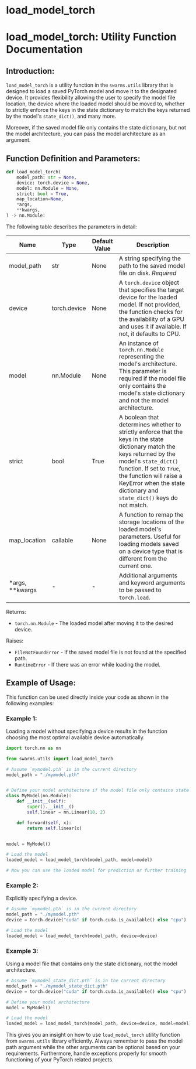 # load_model_torch

# load_model_torch: Utility Function Documentation

## Introduction:

`load_model_torch` is a utility function in the `swarms.utils` library that is designed to load a saved PyTorch model and move it to the designated device. It provides flexibility allowing the user to specify the model file location, the device where the loaded model should be moved to, whether to strictly enforce the keys in the state dictionary to match the keys returned by the model's `state_dict()`, and many more.

Moreover, if the saved model file only contains the state dictionary, but not the model architecture, you can pass the model architecture as an argument. 

## Function Definition and Parameters:

```python
def load_model_torch(
    model_path: str = None,
    device: torch.device = None,
    model: nn.Module = None,
    strict: bool = True,
    map_location=None,
    *args,
    **kwargs,
) -> nn.Module:
```

The following table describes the parameters in detail:

|  Name  |  Type  | Default Value | Description |
| ------ | ------ | ------------- | ------------|
| model_path | str | None | A string specifying the path to the saved model file on disk. _Required_ |
| device | torch.device | None | A `torch.device` object that specifies the target device for the loaded model. If not provided, the function checks for the availability of a GPU and uses it if available. If not, it defaults to CPU. |
| model | nn.Module | None | An instance of `torch.nn.Module` representing the model's architecture. This parameter is required if the model file only contains the model's state dictionary and not the model architecture. |
| strict | bool | True | A boolean that determines whether to strictly enforce that the keys in the state dictionary match the keys returned by the model's `state_dict()` function. If set to `True`, the function will raise a KeyError when the state dictionary and `state_dict()` keys do not match. |
| map_location | callable | None | A function to remap the storage locations of the loaded model's parameters. Useful for loading models saved on a device type that is different from the current one. |
| *args, **kwargs | - | - | Additional arguments and keyword arguments to be passed to `torch.load`.

Returns: 

- `torch.nn.Module` - The loaded model after moving it to the desired device.

Raises:

- `FileNotFoundError` - If the saved model file is not found at the specified path.
- `RuntimeError` - If there was an error while loading the model.

## Example of Usage:

This function can be used directly inside your code as shown in the following examples:

### Example 1:
Loading a model without specifying a device results in the function choosing the most optimal available device automatically.

```python
import torch.nn as nn

from swarms.utils import load_model_torch

# Assume `mymodel.pth` is in the current directory
model_path = "./mymodel.pth"


# Define your model architecture if the model file only contains state dict
class MyModel(nn.Module):
    def __init__(self):
        super().__init__()
        self.linear = nn.Linear(10, 2)

    def forward(self, x):
        return self.linear(x)


model = MyModel()

# Load the model
loaded_model = load_model_torch(model_path, model=model)

# Now you can use the loaded model for prediction or further training
```
### Example 2:
Explicitly specifying a device.

```python
# Assume `mymodel.pth` is in the current directory
model_path = "./mymodel.pth"
device = torch.device("cuda" if torch.cuda.is_available() else "cpu")

# Load the model
loaded_model = load_model_torch(model_path, device=device)
```

### Example 3:
Using a model file that contains only the state dictionary, not the model architecture.

```python
# Assume `mymodel_state_dict.pth` is in the current directory
model_path = "./mymodel_state_dict.pth"
device = torch.device("cuda" if torch.cuda.is_available() else "cpu")

# Define your model architecture
model = MyModel()

# Load the model
loaded_model = load_model_torch(model_path, device=device, model=model)
```

This gives you an insight on how to use `load_model_torch` utility function from `swarms.utils` library efficiently. Always remember to pass the model path argument while the other arguments can be optional based on your requirements. Furthermore, handle exceptions properly for smooth functioning of your PyTorch related projects.
